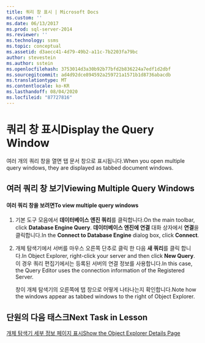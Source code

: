 ```yaml
---
title: 쿼리 창 표시 | Microsoft Docs
ms.custom: ''
ms.date: 06/13/2017
ms.prod: sql-server-2014
ms.reviewer: ''
ms.technology: ssms
ms.topic: conceptual
ms.assetid: d3aecc41-4d79-49b2-a11c-7b2203fa79bc
author: stevestein
ms.author: sstein
ms.openlocfilehash: 3753014d3a30b92b77bfd2b836224a7edf1d2dbf
ms.sourcegitcommit: ad4d92dce894592a259721a1571b1d8736abacdb
ms.translationtype: MT
ms.contentlocale: ko-KR
ms.lasthandoff: 08/04/2020
ms.locfileid: "87727816"
---
```

# <a name="display-the-query-window"></a><span data-ttu-id="82f2b-102">쿼리 창 표시</span><span class="sxs-lookup"><span data-stu-id="82f2b-102">Display the Query Window</span></span>
  <span data-ttu-id="82f2b-103">여러 개의 쿼리 창을 열면 탭 문서 창으로 표시됩니다.</span><span class="sxs-lookup"><span data-stu-id="82f2b-103">When you open multiple query windows, they are displayed as tabbed document windows.</span></span>  
  
## <a name="viewing-multiple-query-windows"></a><span data-ttu-id="82f2b-104">여러 쿼리 창 보기</span><span class="sxs-lookup"><span data-stu-id="82f2b-104">Viewing Multiple Query Windows</span></span>  
  
#### <a name="to-view-multiple-query-windows"></a><span data-ttu-id="82f2b-105">여러 쿼리 창을 보려면</span><span class="sxs-lookup"><span data-stu-id="82f2b-105">To view multiple query windows</span></span>  
  
1.  <span data-ttu-id="82f2b-106">기본 도구 모음에서 **데이터베이스 엔진 쿼리**를 클릭합니다.</span><span class="sxs-lookup"><span data-stu-id="82f2b-106">On the main toolbar, click **Database Engine Query**.</span></span> <span data-ttu-id="82f2b-107">**데이터베이스 엔진에 연결** 대화 상자에서 **연결**을 클릭합니다.</span><span class="sxs-lookup"><span data-stu-id="82f2b-107">In the **Connect to Database Engine** dialog box, click **Connect**.</span></span>  
  
2.  <span data-ttu-id="82f2b-108">개체 탐색기에서 서버를 마우스 오른쪽 단추로 클릭 한 다음 **새 쿼리**를 클릭 합니다.</span><span class="sxs-lookup"><span data-stu-id="82f2b-108">In Object Explorer, right-click your server and then click **New Query**.</span></span> <span data-ttu-id="82f2b-109">이 경우 쿼리 편집기에서는 등록된 서버의 연결 정보를 사용합니다.</span><span class="sxs-lookup"><span data-stu-id="82f2b-109">In this case, the Query Editor uses the connection information of the Registered Server.</span></span>  
  
     <span data-ttu-id="82f2b-110">창이 개체 탐색기의 오른쪽에 탭 창으로 어떻게 나타나는지 확인합니다.</span><span class="sxs-lookup"><span data-stu-id="82f2b-110">Note how the windows appear as tabbed windows to the right of Object Explorer.</span></span>  
  
## <a name="next-task-in-lesson"></a><span data-ttu-id="82f2b-111">단원의 다음 태스크</span><span class="sxs-lookup"><span data-stu-id="82f2b-111">Next Task in Lesson</span></span>  
 [<span data-ttu-id="82f2b-112">개체 탐색기 세부 정보 페이지 표시</span><span class="sxs-lookup"><span data-stu-id="82f2b-112">Show the Object Explorer Details Page</span></span>](lesson-1-5-show-the-object-explorer-details-page.md)  
  
  
